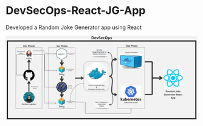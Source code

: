 # DevSecOps-React-JG-App
Developed a Random Joke Generator app using React

<div align="center">

<img align="center" alt="coding" width="3000" src="https://github.com/yash509/DevSecOps-React-JG-App/blob/main/DevSecOps%20RJG%20React%20App%20Deployment.jpg">
</div>
